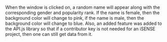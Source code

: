 When the window is clicked on, a random name will appear along with the corresponding gender and popularity rank. If the name is female, then the background color will change to pink, if the name is male, then the background color will change to blue.
Also, an added feature was added to the API.js library so that if a contributor key is not needed for an iSENSE project, then one can still get data from it.
